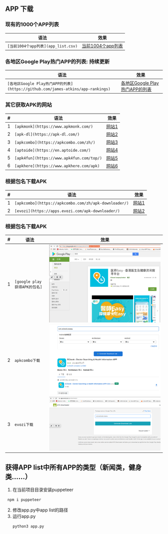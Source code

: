 <!--
*** Thanks for checking out the Best-README-Template. If you have a suggestion
*** that would make this better, please fork the repo and create a pull request
*** or simply open an issue with the tag "enhancement".
*** Thanks again! Now go create something AMAZING! :D
-->



<!-- PROJECT SHIELDS -->
<!--
*** I'm using markdown "reference style" links for readability.
*** Reference links are enclosed in brackets [ ] instead of parentheses ( ).
*** See the bottom of this document for the declaration of the reference variables
*** for contributors-url, forks-url, etc. This is an optional, concise syntax you may use.
*** https://www.markdownguide.org/basic-syntax/#reference-style-links
-->
<!-- [![Contributors][contributors-shield]][contributors-url]
[![Forks][forks-shield]][forks-url]
[![Stargazers][stars-shield]][stars-url]
[![Issues][issues-shield]][issues-url]
[![MIT License][license-shield]][license-url]
[![LinkedIn][linkedin-shield]][linkedin-url] -->



<!-- PROJECT LOGO -->
<!-- <br />
<p align="center">
  <a href="https://github.com/othneildrew/Best-README-Template">
    <img src="images/logo.png" alt="Logo" width="80" height="80">
  </a>

  <h3 align="center">Best-README-Template</h3>

  <p align="center">
    An awesome README template to jumpstart your projects!
    <br />
    <a href="https://github.com/othneildrew/Best-README-Template"><strong>Explore the docs »</strong></a>
    <br />
    <br />
    <a href="https://github.com/othneildrew/Best-README-Template">View Demo</a>
    ·
    <a href="https://github.com/othneildrew/Best-README-Template/issues">Report Bug</a>
    ·
    <a href="https://github.com/othneildrew/Best-README-Template/issues">Request Feature</a>
  </p>
</p>
 -->


<!-- TABLE OF CONTENTS -->
<!-- <details open="open">
  <summary>Table of Contents</summary>
  <ol>
    <li>
      <a href="#about-the-project">About The Project</a>
      <ul>
        <li><a href="#built-with">Built With</a></li>
      </ul>
    </li>
    <li>
      <a href="#getting-started">Getting Started</a>
      <ul>
        <li><a href="#prerequisites">Prerequisites</a></li>
        <li><a href="#installation">Installation</a></li>
      </ul>
    </li>
    <li><a href="#usage">Usage</a></li>
    <li><a href="#roadmap">Roadmap</a></li>
    <li><a href="#contributing">Contributing</a></li>
    <li><a href="#license">License</a></li>
    <li><a href="#contact">Contact</a></li>
    <li><a href="#acknowledgements">Acknowledgements</a></li>
  </ol>
</details> -->



<!-- ABOUT THE PROJECT -->
## APP 下载


### 现有的1000个APP列表
|语法|效果|
|----|-----|
|`[当前1004个app列表](app_list.csv)`|[当前1004个app列表](./app_list.csv)|


### 各地区Google Play热门APP的列表: 持续更新
|语法|效果|
|----|-----|
|`[各地区Google Play热门APP的列表](https://github.com/james-atkins/app-rankings)`|[各地区Google Play热门APP的列表](https://github.com/james-atkins/app-rankings)|

### 其它获取APK的网站
|#|语法|效果|
|---|----|-----|
|1|`[apkmonk](https://www.apkmonk.com/)`|[网站1](https://www.apkmonk.com/)|
|2|`[apk-dl](https://apk-dl.com/)`|[网站2](https://apk-dl.com/)|
|3|`[apkcombo](https://apkcombo.com/zh/)`|[网站3](https://apkcombo.com/zh/)|
|4|`[aptoide](https://en.aptoide.com/)`|[网站4](https://en.aptoide.com/)|
|5|`[apk4fun](https://www.apk4fun.com/top/)`|[网站5](https://www.apk4fun.com/top/)|
|6|`[apkhere](https://www.apkhere.com/apk)`|[网站6](https://www.apkhere.com/apk)|

### 根据包名下载APK

|#|语法|效果|
|---|----|-----|
|1|`[apkcombo](https://apkcombo.com/zh/apk-downloader/)`|[网站1](https://apkcombo.com/zh/apk-downloader/)|
|2|`[evozi](https://apps.evozi.com/apk-downloader/)`|[网站2](https://apps.evozi.com/apk-downloader/)|

### 根据包名下载APK
|#|语法|效果|
|---|---|----
|1|`[google play获得APK的包名]`|![Google Play](./images/apkName.png)
|2|`apkcombo下载`|![](./images/download2.png)
|3|`evozi下载`|![](./images/download.png)

<!-- GETTING STARTED -->
## 获得APP list中所有APP的类型（新闻类，健身类......）

1. 在当前项目目录安装puppeteer
  ```sh
   npm i puppeteer
   ```
2. 修改app.py中app list的路径
3. 运行app.py
   ```sh
   python3 app.py
   ```


